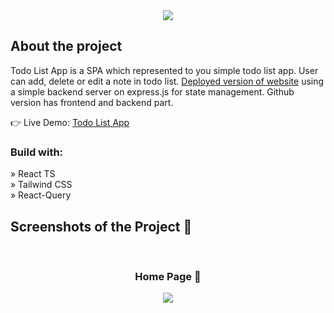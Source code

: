 <div align='center' width="50px" height="50px"><img src='https://github.com/AltPerson/todo-list/assets/39427362/a5dc9b20-e762-4da3-8a65-a8673b16a4fc'/></div>

<h2>About the project</h2>

<p>Todo List App is a SPA which represented to you simple todo list app.
User can add, delete or edit a note in todo list.
<a href='https://test-pet-todolist.netlify.app/'>Deployed version of website</a> using a simple backend server on express.js for state management.
Github version has frontend and backend part.</p>

👉 Live Demo: <a href='https://test-pet-todolist.netlify.app/'>Todo List App</a>

<h3>Build with:</h3>

» React TS<br>
» Tailwind CSS<br>
» React-Query

<h2>Screenshots of the Project 📸</h2>
<br>
<h3 align='center'>Home Page 🏡</h3>

<div align='center'>
<img src='https://github.com/AltPerson/todo-list/assets/39427362/8ad2b744-d201-499e-8be0-eff15af7de94'/>
</div>
